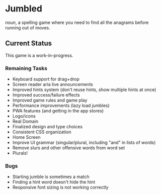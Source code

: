 # Jumbled

_noun_, a spelling game where you need to find all the anagrams before running out of moves.

## Current Status

This game is a work-in-progress.

### Remaining Tasks

- Keyboard support for drag+drop
- Screen reader aria live announcements
- Improved hints system (don't reuse hints, show multiple hints at once)
- Improved success/failure effects
- Improved game rules and game play
- Performance improvements (lazy load jumbles)
- PWA features (and getting in the app stores)
- Logo/icons
- Real Domain
- Finalized design and type choices
- Consistent CSS organization
- Home Screen
- Improve UI grammar (singular/plural, including "and" in lists of words)
- Remove slurs and other offensive words from word set
- Plurals!

### Bugs

- Starting jumble is sometimes a match
- Finding a hint word doesn't hide the hint
- Responsive font sizing is not working correctly
